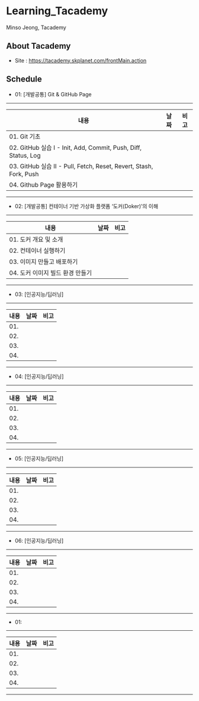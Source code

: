 # Learning_Tacademy
Minso Jeong, Tacademy

## About Tacademy
* Site : https://tacademy.skplanet.com/frontMain.action

## Schedule
* 01: [개발공통] Git & GitHub Page
---
|          내용         |   날짜     | 비고 |
| -------------------------------- |:---------------:|--------------------------|
|01. Git 기초 |||
|02. GitHub 실습 I - Init, Add, Commit, Push, Diff, Status, Log |||
|03. GitHub 실습 II - Pull, Fetch, Reset, Revert, Stash, Fork, Push |||
|04. Github Page 활용하기 |||
---

* 02: [개발공통] 컨테이너 기반 가상화 플랫폼 ‘도커(Doker)’의 이해
---
|          내용         |   날짜     | 비고 |
| -------------------------------- |:---------------:|--------------------------|
|01. 도커 개요 및 소개 |||
|02. 컨테이너 실행하기 |||
|03. 이미지 만들고 배포하기 |||
|04. 도커 이미지 빌드 환경 만들기 |||
---

* 03: [인공지능/딥러닝] 
---
|          내용         |   날짜     | 비고 |
| -------------------------------- |:---------------:|--------------------------|
|01.  |||
|02.  |||
|03.  |||
|04.  |||
---

* 04: [인공지능/딥러닝] 
---
|          내용         |   날짜     | 비고 |
| -------------------------------- |:---------------:|--------------------------|
|01.  |||
|02.  |||
|03.  |||
|04.  |||
---

* 05: [인공지능/딥러닝] 
---
|          내용         |   날짜     | 비고 |
| -------------------------------- |:---------------:|--------------------------|
|01.  |||
|02.  |||
|03.  |||
|04.  |||
---

* 06: [인공지능/딥러닝] 
---
|          내용         |   날짜     | 비고 |
| -------------------------------- |:---------------:|--------------------------|
|01.  |||
|02.  |||
|03.  |||
|04.  |||
---

* 01: 
---
|          내용         |   날짜     | 비고 |
| -------------------------------- |:---------------:|--------------------------|
|01.  |||
|02.  |||
|03.  |||
|04.  |||
---
